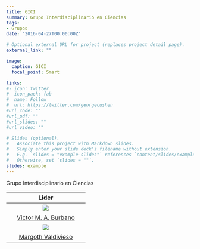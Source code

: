 ```yaml
---
title: GICI
summary: Grupo Interdisciplinario en Ciencias
tags:
- Grupos
date: "2016-04-27T00:00:00Z"

# Optional external URL for project (replaces project detail page).
external_link: ""

image:
  caption: GICI
  focal_point: Smart

links:
#- icon: twitter
#  icon_pack: fab
#  name: Follow
#  url: https://twitter.com/georgecushen
#url_code: ""
#url_pdf: ""
#url_slides: ""
#url_video: ""

# Slides (optional).
#   Associate this project with Markdown slides.
#   Simply enter your slide deck's filename without extension.
#   E.g. `slides = "example-slides"` references `content/slides/example-slides.md`.
#   Otherwise, set `slides = ""`.
slides: example
---
```


Grupo Interdisciplinario en Ciencias


&nbsp;| Lider | &nbsp;
 ---| :---:|---
&nbsp;|[<img src ="https://matematicas.netlify.app/authors/burbano-v/avatar_hu3be119652bc22f4c2c1c8d2fecb2b3e1_977995_270x270_fill_q90_lanczos_center.jpg" id="circleM">](https://matematicas.netlify.app/authors/burbano-v/) | &nbsp;
&nbsp;| [Victor M. A. Burbano](https://matematicas.netlify.app/authors/burbano-v/) | &nbsp;
&nbsp;|[<img src ="https://matematicas.netlify.app/authors/valdivieso-m/avatar_hu2005ae2c514a2e7bf40277fa3f4e8237_156231_270x270_fill_q90_lanczos_center.jpg"  id="circleM">](https://matematicas.netlify.app/authors/valdivieso-m/) | &nbsp;
&nbsp;|[Margoth Valdivieso](https://matematicas.netlify.app/authors/valdivieso-m/)|&nbsp;





